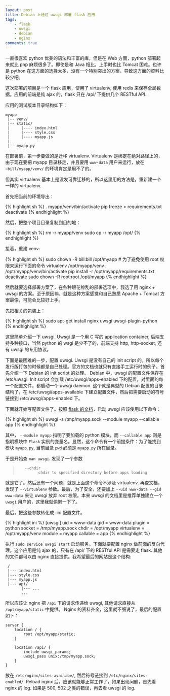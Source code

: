 ```yaml
---
layout: post
title: Debian 上通过 uwsgi 部署 flask 应用
tags:
    - flask
    - uwsgi
    - debian
    - nginx
comments: true
---
```


一直很喜欢 python 优美的语法和丰富的库，但是在 Web 方面，python 部署起来就比 php 麻烦很多了。即使是和 Java 相比，上手时也比 Tomcat 困难。也许是 python 在这方面的选择太多，没有一个特别突出的方案，导致这方面的资料比较少吧。

这次部署的项目是一个 flask 应用，使用了 virtualenv, 使用 redis 来保存全局数据。应用的前端是纯 ajax 的，flask 只在 /api/ 下提供几个 RESTful API.

应用的测试版本目录结构如下：

```
myapp
 |-- venv/
 |-- static/
 |     |---- index.html
 |     |---- style.css
 |     |---- myapp.js
 |
 |-- myapp.py
```

在部署前，第一步要做的是迁移 virtualenv. Virtualenv 是绑定在绝对路径上的，由于现在要把 myapp 目录移走，并且要用 `www-data` 用户来运行，放在 `~bill/myapp/venv/` 的环境肯定是用不了的。

但其实  virtualenv 基本上是没发可靠迁移的，所以这里用的方法是，重新建一个一样的 virtualenv.

首先把当前的环境导出：

{% highlight sh %}
. myapp/venv/bin/activate
pip freeze > requirements.txt
deactivate
{% endhighlight %}

然后，把整个项目目录复制到目的地：

{% highlight sh %}
rm -r myapp/venv
sudo cp -r myapp /opt/
{% endhighlight %}

接着，重建 venv:

{% highlight sh %}
sudo chown -R bill:bill /opt/myapp  # 为了避免使用 root 权限来运行下面的命令
virtualenv /opt/myapp/venv
. /opt/myapp/venv/bin/activate
pip install -r /opt/myapp/requirements.txt
deactivate
sudo chown -R root:root /opt/myapp
{% endhighlight %}

然后就要选择部署方案了，在各种眼花缭乱的部署选项中，我选了用 nginx + uwsgi 的方案。至于原因嘛，就是这种方案感觉和自己熟悉 Apache + Tomcat 方案最像，可能会比较好上手。

先把相关的包装上：

{% highlight sh %}
sudo apt-get install nginx uwsgi uwsgi-plugin-python
{% endhighlight %}

这里简单介绍一下 uwsgi. Uwsgi 是一个用 C 写的 application container, 后端支持多种接口，当然 python 的 wsgi 是少不了的，前端支持 http, http-socket, 还有 uwsgi 的专用协议。

下面是最困难的一步，配置 uwsgi. Uwsgi 是没有自己的 init script 的。所以每个发行版打包的时候都是自己处理。官方的文档也就只有直接手工运行时的例子。首先介绍一下 Debian 的 init script 的处理。 Debian 中，uwsgi 的配置文件保存在 /etc/uwsgi. Init script 会加载 /etc/uwsgi/apps-enabled 下的配置，对里面的每一个配置文件，都启动一个 uwsgi daemon. 这个就是典型的 Debian 配置的目录结构了，在 /etc/uwsgi/apps-available 下建立配置文件，然后把需要启动的符号链接到 /etc/uwsgi/apps-enabled 下。

下面就开始写配置文件了。按照 [flask 的文档](http://flask.pocoo.org/docs/0.10/deploying/uwsgi/)，启动 uwsgi 应该使用以下命令：

{% highlight sh %}
uwsgi -s /tmp/myapp.sock --module myapp --callable app
{% endhighlight %}

其中， `--module myapp` 指明了要加载的 python 模块，而 `--callable app` 则是指明模块中 `Flask` 实例的变量名。显然，这个命令有一个前提条件：为了能找到模块 `myapp.py`, 当前目录 `pwd` 必须是 `myapp.py` 所在目录。

于是开始查 `man uwsgi`. 发现了一个参数

>        --chdir
>              chdir to specified directory before apps loading

就是它了。然后还有一个问题，就是上面这个命令不涉及 virtualenv. 再查文档，发现了 `--virtualenv` 参数。最后，为了安全，还要加上 `--uid www-data --gid www-data` 来让 uwsgi 放弃 root 权限。本来 uwsgi 的文档里是推荐单独建立一个 `uwsgi`  用户的，这里我就偷懒一下了。

最后，把这些参数转化成 .ini 配置文件。

{% highlight ini %}
[uwsgi]
uid = www-data
gid = www-data
plugin = python
socket = /tmp/myapp.sock
chdir = /opt/myapp
virtualenv = /opt/myapp/venv
module = myapp
callable = app
{% endhighlight %}

执行 `sudo service uwsgi start` 启动服务。下面就要配置 nginx 做前面的反向代理。这个应用是纯 ajax 的，只有在 /api/ 下的 RESTful API 是需要走 flask. 其他的文件都可以由 nginx 直接提供。我希望最后的网站是这个结构:

```
 /
 |--- index.html
 |--- style.css
 |--- myapp.js
 |--- api/
       |--- ...
       ...
```

所以应该让 nginx 把 `/api` 下的请求传递给 uwsgi, 其他请求直接从 `/opt/myapp/static` 中提供。 Nginx 的资料齐全，这里就不细说了，最后的配置如下：

```
server {
    location / {
        root /opt/myapp/static;
    }

    location /api/ {
        include uwsgi_params;
        uwsgi_pass unix:/tmp/myapp.sock;
    }
}
```

放在 `/etc/nginx/sites-availabe/`, 然后符号链接到 `/etc/nginx/sites-enabled/`. Reload nginx 后，应该就能够正常工作了，如果出现问题，首先看 nginx 的 log. 如果是 500, 502 之类的错误，再去看 uwsgi 的 log.
